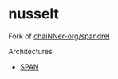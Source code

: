 # nusselt

Fork of [chaiNNer-org/spandrel](https://github.com/chaiNNer-org/spandrel)

Architectures
* [SPAN](https://github.com/hongyuanyu/span)